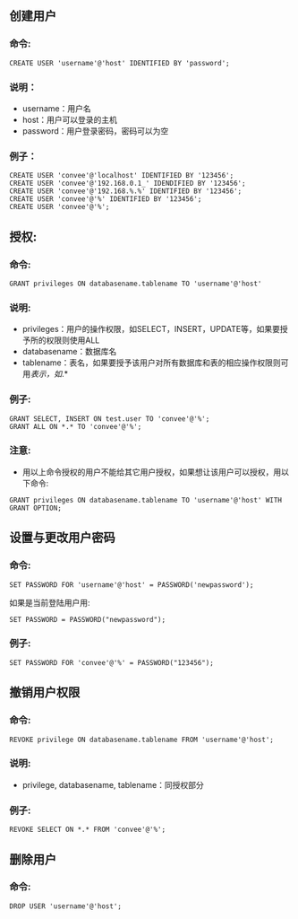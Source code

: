 ## 创建用户
### 命令:
```
CREATE USER 'username'@'host' IDENTIFIED BY 'password';
```
### 说明：
* username：用户名
* host：用户可以登录的主机
* password：用户登录密码，密码可以为空
### 例子：
```
CREATE USER 'convee'@'localhost' IDENTIFIED BY '123456';
CREATE USER 'convee'@'192.168.0.1_' IDENDIFIED BY '123456';
CREATE USER 'convee'@'192.168.%.%' IDENTIFIED BY '123456';
CREATE USER 'convee'@'%' IDENTIFIED BY '123456';
CREATE USER 'convee'@'%';
```
## 授权:
### 命令:
```
GRANT privileges ON databasename.tablename TO 'username'@'host'
```
### 说明:
* privileges：用户的操作权限，如SELECT，INSERT，UPDATE等，如果要授予所的权限则使用ALL
* databasename：数据库名
* tablename：表名，如果要授予该用户对所有数据库和表的相应操作权限则可用*表示，如*.*
### 例子:
```
GRANT SELECT, INSERT ON test.user TO 'convee'@'%';
GRANT ALL ON *.* TO 'convee'@'%';
```
### 注意:
* 用以上命令授权的用户不能给其它用户授权，如果想让该用户可以授权，用以下命令:
```
GRANT privileges ON databasename.tablename TO 'username'@'host' WITH GRANT OPTION;
```
## 设置与更改用户密码
### 命令:
```
SET PASSWORD FOR 'username'@'host' = PASSWORD('newpassword');
```
如果是当前登陆用户用:
```
SET PASSWORD = PASSWORD("newpassword");
```
### 例子:
```
SET PASSWORD FOR 'convee'@'%' = PASSWORD("123456");
```
## 撤销用户权限
### 命令:
```
REVOKE privilege ON databasename.tablename FROM 'username'@'host';
```
### 说明:
* privilege, databasename, tablename：同授权部分
### 例子:
```
REVOKE SELECT ON *.* FROM 'convee'@'%';
```
## 删除用户
### 命令:
```
DROP USER 'username'@'host';
```